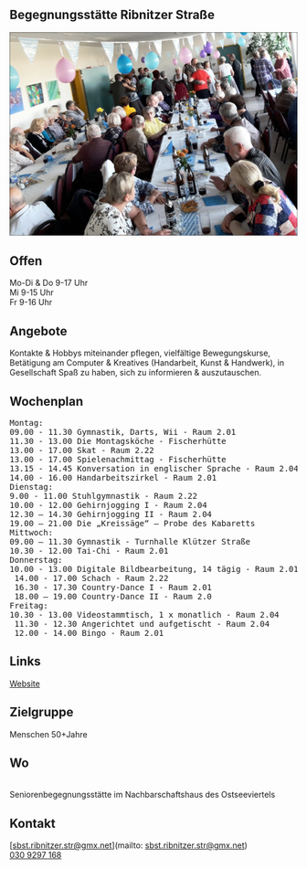 ## Begegnungsstätte Ribnitzer Straße
<img id="topmedia" src="images/Ribnitzer Str.jpg" />

## Offen
Mo-Di & Do 9-17 Uhr<br>
Mi 9-15 Uhr<br>
Fr 9-16 Uhr<br>
## Angebote
Kontakte & Hobbys miteinander pflegen, vielfältige Bewegungskurse, Betätigung am Computer & Kreatives (Handarbeit, Kunst & Handwerk), in Gesellschaft Spaß zu haben, sich zu informieren & auszutauschen.
## Wochenplan
<pre id="weeklyschedule">
Montag:
09.00 - 11.30 Gymnastik, Darts, Wii - Raum 2.01
11.30 - 13.00 Die Montagsköche - Fischerhütte
13.00 - 17.00 Skat - Raum 2.22
13.00 - 17.00 Spielenachmittag - Fischerhütte
13.15 - 14.45 Konversation in englischer Sprache - Raum 2.04
14.00 - 16.00 Handarbeitszirkel - Raum 2.01 
Dienstag:
9.00 - 11.00 Stuhlgymnastik - Raum 2.22
10.00 - 12.00 Gehirnjogging I - Raum 2.04
12.30 – 14.30 Gehirnjogging II - Raum 2.04
19.00 – 21.00 Die „Kreissäge“ – Probe des Kabaretts
Mittwoch:
09.00 – 11.30 Gymnastik - Turnhalle Klützer Straße
10.30 - 12.00 Tai-Chi - Raum 2.01
Donnerstag:
10.00 - 13.00 Digitale Bildbearbeitung, 14 tägig - Raum 2.01
 14.00 - 17.00 Schach - Raum 2.22
 16.30 - 17.30 Country-Dance I - Raum 2.01
 18.00 – 19.00 Country-Dance II - Raum 2.0
Freitag:
10.30 - 13.00 Videostammtisch, 1 x monatlich - Raum 2.04
 11.30 - 12.30 Angerichtet und aufgetischt - Raum 2.04
 12.00 - 14.00 Bingo - Raum 2.01
</pre>

## Links
<a target="_blank" href="https://www.vav-hhausen.de/SBS-Ribnitzer-Stra%C3%9Fe/sbst-ribnitzer-start.html">Website</a>

## Zielgruppe
Menschen 50+Jahre

## Wo
<div id="gmap"></div>
<script>window.onload = showMap('Ribnitzer Straße 1 b, 13051 Berlin', 0, 'gmap_mini')</script><br>
Seniorenbegegnungsstätte im Nachbarschaftshaus des Ostseeviertels

## Kontakt
[sbst.ribnitzer.str@gmx.net](mailto: sbst.ribnitzer.str@gmx.net)<br>
<a href="tel:++49 309297168 "> 030 9297 168 </a>

